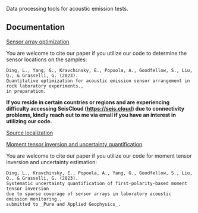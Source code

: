 Data processing tools for acoustic emission tests. 

## Documentation
<a href="https://github.com/Liang-Ding/DAE/blob/master/documentation/sensor_array_optimization.md">Sensor array optimization</a>

You are welcome to cite our paper if you utilize our code to determine the sensor locations on the samples: 
```text
Ding, L., Yang, G., Kravchinsky, E., Popoola, A., Goodfellow, S., Liu, Q., & Grasselli, G. (2023). 
Quantitative optimization for acoustic emission sensor arrangement in rock laboratory experiments., 
in preparation.
```
**If you reside in certain countries or regions and are experiencing difficulty accessing SeisCloud (https://seis.cloud) due to connectivity problems, kindly reach out to me via email if you have an interest in utilizing our code.**

<a href="https://github.com/Liang-Ding/DAE/blob/master/documentation/localization.md">Source localization</a>


<a href="https://github.com/Liang-Ding/DAE/blob/master/documentation/mti_uncertainty.md">Moment tensor inversion and uncertainty quantification</a>

You are welcome to cite our paper if you utilize our code for moment tensor inversion and uncertainty estimation: 
```text
Ding, L., Kravchinsky, E., Popoola, A., Yang, G., Goodfellow, S., Liu, Q., & Grasselli, G. (2023). 
Systematic uncertainty quantification of first-polarity-based moment tensor inversion 
due to sparse coverage of sensor arrays in laboratory acoustic emission monitoring., 
submitted to _Pure and Applied Geophysics_.
```
